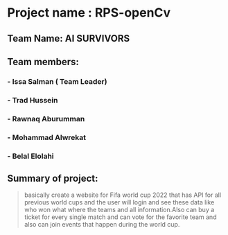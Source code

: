 
# Project name : RPS-openCv

## Team Name: AI SURVIVORS 


## Team members:


### - Issa Salman ( Team Leader)


### - Trad Hussein


### - Rawnaq Aburumman


### - Mohammad Alwrekat


### - Belal Elolahi


## Summary of project:

> basically create a website for  Fifa world cup 2022 that has API for all previous world cups and the user will login and see these data like who won what where the teams and all information.Also can buy a ticket for every single match and can vote for the favorite team and also can join events that happen during the world cup.


